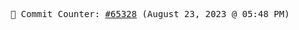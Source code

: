 <p align="center">
    <samp>
        📮 Commit Counter: <a href="https://github.com/Javascript-void0/Javascript-void0/commits/main">#65328</a> (August 23, 2023 @ 05:48 PM)
    </samp>
</p>